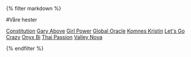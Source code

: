 {% filter markdown %}

#Våre hester

[Constitution](http://www.travsport.no/Andre-elementer/Sok-etter-hestkusklop/Sok-etter-hest/?id=116&sokId=30081119)
[Gary Above](http://www.travsport.no/Andre-elementer/Sok-etter-hestkusklop/Sok-etter-hest/?id=116&sokId=30077965)
[Girl Power](http://www.travsport.no/Andre-elementer/Sok-etter-hestkusklop/Sok-etter-hest/?id=116&sokId=30084765)
[Global Oracle](http://www.travsport.no/Andre-elementer/Sok-etter-hestkusklop/Sok-etter-hest/?id=116&sokId=30086795)
[Komnes Kristin](http://www.travsport.no/Andre-elementer/Sok-etter-hestkusklop/Sok-etter-hest/?id=116&sokId=30082097)
[Let's Go Crazy](http://www.travsport.no/Andre-elementer/Sok-etter-hestkusklop/Sok-etter-hest/?id=116&sokId=30074037)
[Onyx Bi](http://www.travsport.no/Andre-elementer/Sok-etter-hestkusklop/Sok-etter-hest/?id=116&sokId=30086540)
[Thai Passion](http://www.travsport.no/Andre-elementer/Sok-etter-hestkusklop/Sok-etter-hest/?id=116&sokId=30052764)
[Valley Nova](http://www.travsport.no/Andre-elementer/Sok-etter-hestkusklop/Sok-etter-hest/?id=116&sokId=30099075)

{% endfilter %}
